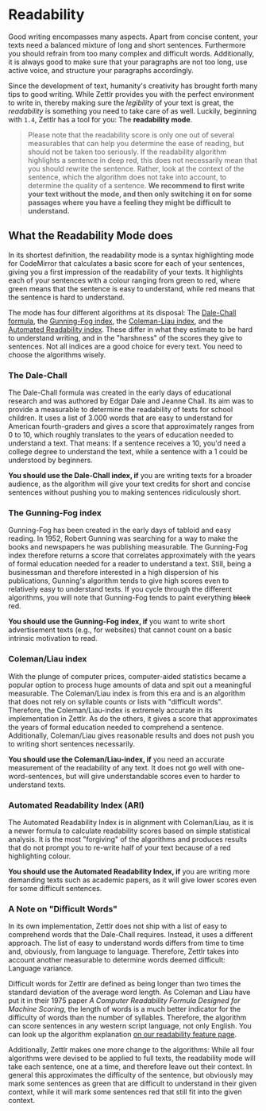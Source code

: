 # Readability

Good writing encompasses many aspects. Apart from concise content, your texts need a balanced mixture of long and short sentences. Furthermore you should refrain from too many complex and difficult words. Additionally, it is always good to make sure that your paragraphs are not too long, use active voice, and structure your paragraphs accordingly.

Since the development of text, humanity's creativity has brought forth many tips to good writing. While Zettlr provides you with the perfect environment to write in, thereby making sure the _legibility_ of your text is great, the _readability_ is something you need to take care of as well. Luckily, beginning with `1.4`, Zettlr has a tool for you: The **readability mode**.

> Please note that the readability score is only one out of several measurables that can help you determine the ease of reading, but should not be taken too seriously. If the readability algorithm highlights a sentence in deep red, this does not necessarily mean that you should rewrite the sentence. Rather, look at the context of the sentence, which the algorithm does not take into account, to determine the quality of a sentence. **We recommend to first write your text without the mode, and then only switching it on for some passages where you have a feeling they might be difficult to understand.**

## What the Readability Mode does

In its shortest definition, the readability mode is a syntax highlighting mode for CodeMirror that calculates a basic score for each of your sentences, giving you a first impression of the readability of your texts. It highlights each of your sentences with a colour ranging from green to red, where green means that the sentence is easy to understand, while red means that the sentence is hard to understand.

The mode has four different algorithms at its disposal: The [Dale-Chall formula](https://en.wikipedia.org/wiki/Dale%E2%80%93Chall_readability_formula), the [Gunning-Fog index](https://en.wikipedia.org/wiki/Gunning_fog_index), the [Coleman-Liau index](https://en.wikipedia.org/wiki/Coleman%E2%80%93Liau_index), and the [Automated Readability index](http://www.readabilityformulas.com/automated-readability-index.php). These differ in what they estimate to be hard to understand writing, and in the "harshness" of the scores they give to sentences. Not all indices are a good choice for every text. You need to choose the algorithms wisely.

### The Dale-Chall

The Dale-Chall formula was created in the early days of educational research and was authored by Edgar Dale and Jeanne Chall. Its aim was to provide a measurable to determine the readability of texts for school children. It uses a list of 3.000 words that are easy to understand for American fourth-graders and gives a score that approximately ranges from 0 to 10, which roughly translates to the years of education needed to understand a text. That means: If a sentence receives a 10, you'd need a college degree to understand the text, while a sentence with a 1 could be understood by beginners.

**You should use the Dale-Chall index, if** you are writing texts for a broader audience, as the algorithm will give your text credits for short and concise sentences without pushing you to making sentences ridiculously short.

### The Gunning-Fog index

Gunning-Fog has been created in the early days of tabloid and easy reading. In 1952, Robert Gunning was searching for a way to make the books and newspapers he was publishing measurable. The Gunning-Fog index therefore returns a score that correlates approximately with the years of formal education needed for a reader to understand a text. Still, being a businessman and therefore interested in a high dispersion of his publications, Gunning's algorithm tends to give high scores even to relatively easy to understand texts. If you cycle through the different algorithms, you will note that Gunning-Fog tends to paint everything ~~black~~ red.

**You should use the Gunning-Fog index, if** you want to write short advertisement texts (e.g., for websites) that cannot count on a basic intrinsic motivation to read.

### Coleman/Liau index

With the plunge of computer prices, computer-aided statistics became a popular option to process huge amounts of data and spit out a meaningful measurable. The Coleman/Liau index is from this era and is an algorithm that does not rely on syllable counts or lists with "difficult words". Therefore, the Coleman/Liau-index is extremely accurate in its implementation in Zettlr. As do the others, it gives a score that approximates the years of formal education needed to comprehend a sentence. Additionally, Coleman/Liau gives reasonable results and does not push you to writing short sentences necessarily.

**You should use the Coleman/Liau-index, if** you need an accurate measurement of the readability of any text. It does not go well with one-word-sentences, but will give understandable scores even to harder to understand texts.

### Automated Readability Index (ARI)

The Automated Readability Index is in alignment with Coleman/Liau, as it is a newer formula to calculate readability scores based on simple statistical analysis. It is the most "forgiving" of the algorithms and produces results that do not prompt you to re-write half of your text because of a red highlighting colour.

**You should use the Automated Readability Index, if** you are writing more demanding texts such as academic papers, as it will give lower scores even for some difficult sentences.

### A Note on "Difficult Words"

In its own implementation, Zettlr does not ship with a list of easy to comprehend words that the Dale-Chall requires. Instead, it uses a different approach. The list of easy to understand words differs from time to time and, obviously, from language to language. Therefore, Zettlr takes into account another measurable to determine words deemed difficult: Language variance.

Difficult words for Zettlr are defined as being longer than two times the standard deviation of the average word length. As Coleman and Liau have put it in their 1975 paper _A Computer Readability Formula Designed for Machine Scoring_, the length of words is a much better indicator for the difficulty of words than the number of syllables. Therefore, the algorithm can score sentences in any western script language, not only English. You can look up the algorithm explanation [on our readability feature page](https://zettlr.com/readability).

Additionally, Zettlr makes one more change to the algorithms: While all four algorithms were devised to be applied to full texts, the readability mode will take each sentence, one at a time, and therefore leave out their context. In general this approximates the difficulty of the sentence, but obviously may mark some sentences as green that are difficult to understand in their given context, while it will mark some sentences red that still fit into the given context.
